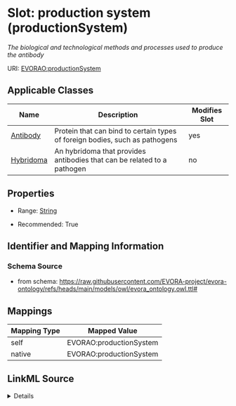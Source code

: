 

# Slot: production system (productionSystem)


_The biological and technological methods and processes used to produce the antibody_





URI: [EVORAO:productionSystem](https://raw.githubusercontent.com/EVORA-project/evora-ontology/refs/heads/main/models/owl/evora_ontology.owl.ttl#productionSystem)



<!-- no inheritance hierarchy -->





## Applicable Classes

| Name | Description | Modifies Slot |
| --- | --- | --- |
| [Antibody](Antibody.md) | Protein that can bind to certain types of foreign bodies, such as pathogens |  yes  |
| [Hybridoma](Hybridoma.md) | An hybridoma that provides antibodies that can be related to a pathogen |  no  |







## Properties

* Range: [String](String.md)

* Recommended: True





## Identifier and Mapping Information







### Schema Source


* from schema: https://raw.githubusercontent.com/EVORA-project/evora-ontology/refs/heads/main/models/owl/evora_ontology.owl.ttl#




## Mappings

| Mapping Type | Mapped Value |
| ---  | ---  |
| self | EVORAO:productionSystem |
| native | EVORAO:productionSystem |




## LinkML Source

<details>
```yaml
name: productionSystem
description: The biological and technological methods and processes used to produce
  the antibody
title: production system
from_schema: https://raw.githubusercontent.com/EVORA-project/evora-ontology/refs/heads/main/models/owl/evora_ontology.owl.ttl#
rank: 1000
alias: productionSystem
domain_of:
- Antibody
range: string
required: false
recommended: true
multivalued: false

```
</details>